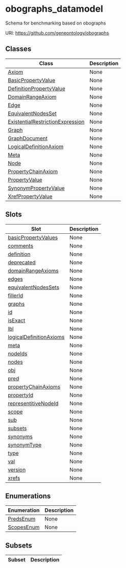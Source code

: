 # obographs_datamodel

Schema for benchmarking based on obographs

URI: https://github.com/geneontology/obographs

## Classes

| Class | Description |
| --- | --- |
| [Axiom](Axiom.md) | None |
| [BasicPropertyValue](BasicPropertyValue.md) | None |
| [DefinitionPropertyValue](DefinitionPropertyValue.md) | None |
| [DomainRangeAxiom](DomainRangeAxiom.md) | None |
| [Edge](Edge.md) | None |
| [EquivalentNodesSet](EquivalentNodesSet.md) | None |
| [ExistentialRestrictionExpression](ExistentialRestrictionExpression.md) | None |
| [Graph](Graph.md) | None |
| [GraphDocument](GraphDocument.md) | None |
| [LogicalDefinitionAxiom](LogicalDefinitionAxiom.md) | None |
| [Meta](Meta.md) | None |
| [Node](Node.md) | None |
| [PropertyChainAxiom](PropertyChainAxiom.md) | None |
| [PropertyValue](PropertyValue.md) | None |
| [SynonymPropertyValue](SynonymPropertyValue.md) | None |
| [XrefPropertyValue](XrefPropertyValue.md) | None |


## Slots

| Slot | Description |
| --- | --- |
| [basicPropertyValues](basicPropertyValues.md) | None |
| [comments](comments.md) | None |
| [definition](definition.md) | None |
| [deprecated](deprecated.md) | None |
| [domainRangeAxioms](domainRangeAxioms.md) | None |
| [edges](edges.md) | None |
| [equivalentNodesSets](equivalentNodesSets.md) | None |
| [fillerId](fillerId.md) | None |
| [graphs](graphs.md) | None |
| [id](id.md) | None |
| [isExact](isExact.md) | None |
| [lbl](lbl.md) | None |
| [logicalDefinitionAxioms](logicalDefinitionAxioms.md) | None |
| [meta](meta.md) | None |
| [nodeIds](nodeIds.md) | None |
| [nodes](nodes.md) | None |
| [obj](obj.md) | None |
| [pred](pred.md) | None |
| [propertyChainAxioms](propertyChainAxioms.md) | None |
| [propertyId](propertyId.md) | None |
| [representitiveNodeId](representitiveNodeId.md) | None |
| [scope](scope.md) | None |
| [sub](sub.md) | None |
| [subsets](subsets.md) | None |
| [synonyms](synonyms.md) | None |
| [synonymType](synonymType.md) | None |
| [type](type.md) | None |
| [val](val.md) | None |
| [version](version.md) | None |
| [xrefs](xrefs.md) | None |


## Enumerations

| Enumeration | Description |
| --- | --- |
| [PredsEnum](PredsEnum.md) | None |
| [ScopesEnum](ScopesEnum.md) | None |


## Subsets

| Subset | Description |
| --- | --- |
